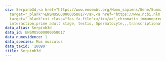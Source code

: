 ```yaml
---
csv: Serpinb3d,<a href="https://www.ensembl.org/Homo_sapiens/Gene/Summary?db=core;g=ENSMUSG00000058017"
  target="_blank">ENSMUSG00000058017</a>,<a href="https://www.ncbi.nlm.nih.gov/pubmed/25450459"
  target="_blank"><i class="fas fa-file"></i></a>",chromatin immunoprecipitation assay,direct
  interaction,prime adult stage, testis, Spermatocyte,,,transcriptional regulation,
data_alias: Serpinb3d
data_id: ENSMUSG00000058017
data_numevidence: 1
data_species: Mus musculus
data_taxid: '10090'
title: Serpinb3d
---
```

